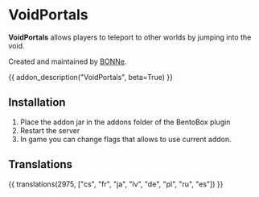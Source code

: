 # VoidPortals

**VoidPortals** allows players to teleport to other worlds by jumping into the void.

Created and maintained by [BONNe](https://github.com/BONNe).

{{ addon_description("VoidPortals", beta=True) }}

## Installation

1. Place the addon jar in the addons folder of the BentoBox plugin
2. Restart the server
3. In game you can change flags that allows to use current addon.

## Translations

{{ translations(2975, ["cs", "fr", "ja", "lv", "de", "pl", "ru", "es"]) }}
